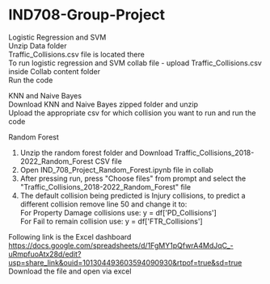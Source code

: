 # IND708-Group-Project
Logistic Regression and SVM  
Unzip Data folder   
Traffic_Collisions.csv file is located there   
To run logistic regression and SVM collab file - upload Traffic_Collisions.csv inside Collab content folder    
Run the code    

KNN and Naive Bayes   
Download KNN and Naive Bayes zipped folder and unzip    
Upload the appropriate csv for which collision you want to run and run the code    

Random Forest     
1. Unzip the random forest folder and Download Traffic_Collisions_2018-2022_Random_Forest  CSV file   
2. Open IND_708_Project_Random_Forest.ipynb file in collab   
3. After pressing run, press "Choose files" from prompt and select the "Traffic_Collisions_2018-2022_Random_Forest" file   
4. The default collision being predicted is Injury collisions, to predict a different collision remove line 50 and change it to:   
For Property Damage collisions use:  y = df['PD_Collisions']   
For Fail to remain collision use:    y = df['FTR_Collisions']   

Following link is the Excel dashboard     
https://docs.google.com/spreadsheets/d/1FgMY1pQfwrA4MdJqC_-uRmpfuoAtx28d/edit?usp=share_link&ouid=101304493603594090930&rtpof=true&sd=true     
Download the file and open via excel      
